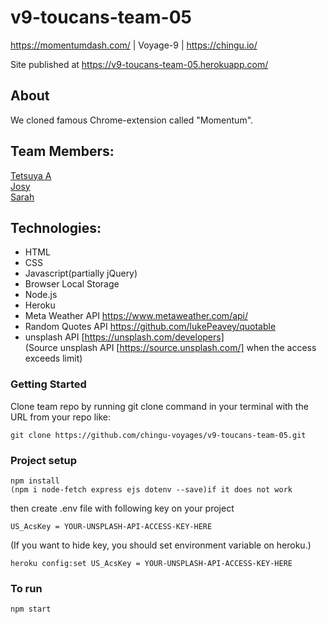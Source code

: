 # v9-toucans-team-05  
https://momentumdash.com/ | Voyage-9 | https://chingu.io/  

Site published at https://v9-toucans-team-05.herokuapp.com/
## About
We cloned famous Chrome-extension called "Momentum".

## Team Members:  
 [Tetsuya A](https://github.com/peppertaro)  
 [Josy](https://github.com/JH1408)  
 [Sarah](https://github.com/smellaphant)  

## Technologies:  
 - HTML  
 - CSS  
 - Javascript(partially jQuery)  
 - Browser Local Storage  
 - Node.js  
 - Heroku  
 - Meta Weather API https://www.metaweather.com/api/  
 - Random Quotes API https://github.com/lukePeavey/quotable  
 - unsplash API [https://unsplash.com/developers]  
(Source unsplash API [https://source.unsplash.com/] when the access exceeds limit)  


### Getting Started  
Clone team repo by running git clone command in your terminal with the URL from your repo like:  
```
git clone https://github.com/chingu-voyages/v9-toucans-team-05.git  
```

### Project setup
```
npm install
(npm i node-fetch express ejs dotenv --save)if it does not work  
```
then create .env file with following key on your project
```
US_AcsKey = YOUR-UNSPLASH-API-ACCESS-KEY-HERE
```

(If you want to hide key, you should set environment variable on heroku.)
```
heroku config:set US_AcsKey = YOUR-UNSPLASH-API-ACCESS-KEY-HERE
```
### To run
```
npm start
```
